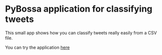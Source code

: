 PyBossa application for classifying tweets
==========================================

This small app shows how you can classify tweets really easily from a CSV
file.

You can try the application [here](http://crowdcrafting.org/app/philippinestyphoon)
